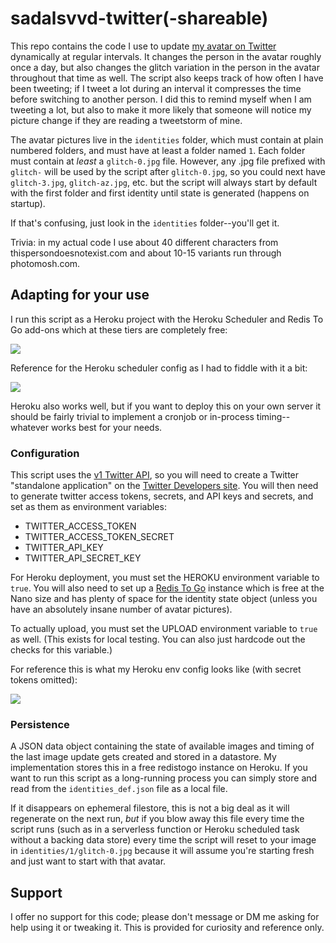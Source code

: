 # sadalsvvd-twitter(-shareable)

This repo contains the code I use to update [my avatar on Twitter](https://twitter.com/sadalsvvd) dynamically at regular intervals. It changes the person in the avatar roughly once a day, but also changes the glitch variation in the person in the avatar throughout that time as well. The script also keeps track of how often I have been tweeting; if I tweet a lot during an interval it compresses the time before switching to another person. I did this to remind myself when I am tweeting a lot, but also to make it more likely that someone will notice my picture change if they are reading a tweetstorm of mine.

The avatar pictures live in the `identities` folder, which must contain at plain numbered folders, and must have at least a folder named `1`. Each folder must contain at _least_ a `glitch-0.jpg` file. However, any .jpg file prefixed with `glitch-` will be used by the script after `glitch-0.jpg`, so you could next have `glitch-3.jpg`, `glitch-az.jpg`, etc. but the script will always start by default with the first folder and first identity until state is generated (happens on startup).

If that's confusing, just look in the `identities` folder--you'll get it.

Trivia: in my actual code I use about 40 different characters from thispersondoesnotexist.com and about 10-15 variants run through photomosh.com.

## Adapting for your use

I run this script as a Heroku project with the Heroku Scheduler and Redis To Go add-ons which at these tiers are completely free:

![](https://i.imgur.com/sdCrf8X.png)

Reference for the Heroku scheduler config as I had to fiddle with it a bit:

![](https://i.imgur.com/dl53hqD.png)

Heroku also works well, but if you want to deploy this on your own server it should be fairly trivial to implement a cronjob or in-process timing--whatever works best for your needs.

### Configuration

This script uses the [v1 Twitter API](https://developer.twitter.com/en/docs/twitter-api/v1), so you will need to create a Twitter "standalone application" on the [Twitter Developers site](https://developer.twitter.com/en/portal/projects-and-apps). You will then need to generate twitter access tokens, secrets, and API keys and secrets, and set as them as environment variables:

- TWITTER_ACCESS_TOKEN
- TWITTER_ACCESS_TOKEN_SECRET
- TWITTER_API_KEY
- TWITTER_API_SECRET_KEY

For Heroku deployment, you must set the HEROKU environment variable to `true`. You will also need to set up a [Redis To Go](https://elements.heroku.com/addons/redistogo) instance which is free at the Nano size and has plenty of space for the identity state object (unless you have an absolutely insane number of avatar pictures).

To actually upload, you must set the UPLOAD environment variable to `true` as well. (This exists for local testing. You can also just hardcode out the checks for this variable.)

For reference this is what my Heroku env config looks like (with secret tokens omitted):

![](https://i.imgur.com/GceH58b.png)

### Persistence

A JSON data object containing the state of available images and timing of the last image update gets created and stored in a datastore. My implementation stores this in a free redistogo instance on Heroku. If you want to run this script as a long-running process you can simply store and read from the `identities_def.json` file as a local file.

If it disappears on ephemeral filestore, this is not a big deal as it will regenerate on the next run, _but_ if you blow away this file every time the script runs (such as in a serverless function or Heroku scheduled task without a backing data store) every time the script will reset to your image in `identities/1/glitch-0.jpg` because it will assume you're starting fresh and just want to start with that avatar.

## Support

I offer no support for this code; please don't message or DM me asking for help using it or tweaking it. This is provided for curiosity and reference only.